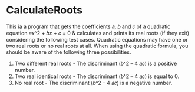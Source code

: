 # CalculateRoots

This ia a program that gets the coefficients 𝑎, 𝑏 and 𝑐 of a quadratic equation 𝑎𝑥^2 + 𝑏𝑥 + 𝑐 = 0 & calculates and prints its real roots (if they exit) considering the following test 
cases. Quadratic equations may have one or two real roots or no real roots at all. When using the quadratic formula, you should be aware of the following three possibilities. 


1. Two different real roots - The discriminant (𝑏^2 – 4 𝑎𝑐) is a positive number.
2. Two real identical roots - The discriminant (𝑏^2 – 4 𝑎𝑐) is equal to 0.
3. No real root - The discriminant (𝑏^2 – 4 𝑎𝑐) is a negative number.
